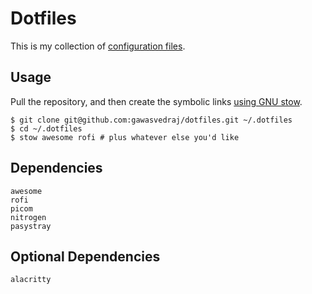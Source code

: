 # Dotfiles

This is my collection of [configuration files](http://dotfiles.github.io/).

## Usage

Pull the repository, and then create the symbolic links [using GNU
stow](https://alexpearce.me/2016/02/managing-dotfiles-with-stow/).

```shell
$ git clone git@github.com:gawasvedraj/dotfiles.git ~/.dotfiles
$ cd ~/.dotfiles
$ stow awesome rofi # plus whatever else you'd like
```

## Dependencies

    awesome
    rofi
    picom
    nitrogen
    pasystray

## Optional Dependencies
    alacritty

